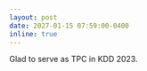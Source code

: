 ```yaml
---
layout: post
date: 2027-01-15 07:59:00-0400
inline: true
---
```


Glad to serve as TPC in KDD 2023.
